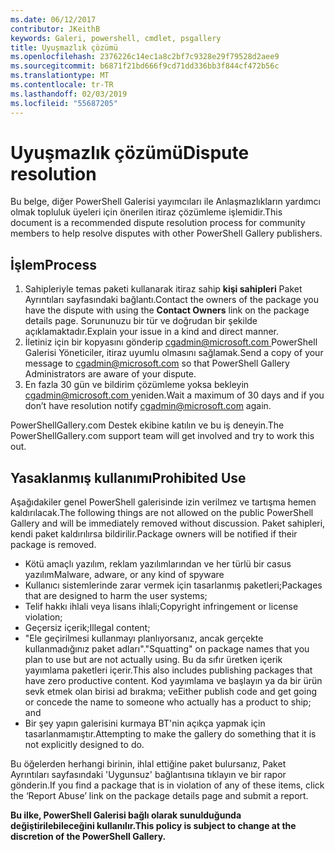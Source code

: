 ```yaml
---
ms.date: 06/12/2017
contributor: JKeithB
keywords: Galeri, powershell, cmdlet, psgallery
title: Uyuşmazlık çözümü
ms.openlocfilehash: 2376226c14ec1a8c2bf7c9328e29f79528d2aee9
ms.sourcegitcommit: b6871f21bd666f9cd71dd336bb3f844cf472b56c
ms.translationtype: MT
ms.contentlocale: tr-TR
ms.lasthandoff: 02/03/2019
ms.locfileid: "55687205"
---
```

# <a name="dispute-resolution"></a><span data-ttu-id="aea87-103">Uyuşmazlık çözümü</span><span class="sxs-lookup"><span data-stu-id="aea87-103">Dispute resolution</span></span>

<span data-ttu-id="aea87-104">Bu belge, diğer PowerShell Galerisi yayımcıları ile Anlaşmazlıkların yardımcı olmak topluluk üyeleri için önerilen itiraz çözümleme işlemidir.</span><span class="sxs-lookup"><span data-stu-id="aea87-104">This document is a recommended dispute resolution process for community members to help resolve disputes with other PowerShell Gallery publishers.</span></span>

## <a name="process"></a><span data-ttu-id="aea87-105">İşlem</span><span class="sxs-lookup"><span data-stu-id="aea87-105">Process</span></span>

1. <span data-ttu-id="aea87-106">Sahipleriyle temas paketi kullanarak itiraz sahip **kişi sahipleri** Paket Ayrıntıları sayfasındaki bağlantı.</span><span class="sxs-lookup"><span data-stu-id="aea87-106">Contact the owners of the package you have the dispute with using the **Contact Owners** link on the package details page.</span></span>
   <span data-ttu-id="aea87-107">Sorununuzu bir tür ve doğrudan bir şekilde açıklamaktadır.</span><span class="sxs-lookup"><span data-stu-id="aea87-107">Explain your issue in a kind and direct manner.</span></span>
2. <span data-ttu-id="aea87-108">İletiniz için bir kopyasını gönderip [ cgadmin@microsoft.com ](mailto:cgadmin@microsoft.com) PowerShell Galerisi Yöneticiler, itiraz uyumlu olmasını sağlamak.</span><span class="sxs-lookup"><span data-stu-id="aea87-108">Send a copy of your message to [cgadmin@microsoft.com](mailto:cgadmin@microsoft.com) so that PowerShell Gallery Administrators are aware of your dispute.</span></span>
3. <span data-ttu-id="aea87-109">En fazla 30 gün ve bildirim çözümleme yoksa bekleyin [ cgadmin@microsoft.com ](mailto:cgadmin@microsoft.com) yeniden.</span><span class="sxs-lookup"><span data-stu-id="aea87-109">Wait a maximum of 30 days and if you don’t have resolution notify [cgadmin@microsoft.com](mailto:cgadmin@microsoft.com) again.</span></span>

<span data-ttu-id="aea87-110">PowerShellGallery.com Destek ekibine katılın ve bu iş deneyin.</span><span class="sxs-lookup"><span data-stu-id="aea87-110">The PowerShellGallery.com support team will get involved and try to work this out.</span></span>

## <a name="prohibited-use"></a><span data-ttu-id="aea87-111">Yasaklanmış kullanımı</span><span class="sxs-lookup"><span data-stu-id="aea87-111">Prohibited Use</span></span>

<span data-ttu-id="aea87-112">Aşağıdakiler genel PowerShell galerisinde izin verilmez ve tartışma hemen kaldırılacak.</span><span class="sxs-lookup"><span data-stu-id="aea87-112">The following things are not allowed on the public PowerShell Gallery and will be immediately removed without discussion.</span></span>  <span data-ttu-id="aea87-113">Paket sahipleri, kendi paket kaldırılırsa bildirilir.</span><span class="sxs-lookup"><span data-stu-id="aea87-113">Package owners will be notified if their package is removed.</span></span>

- <span data-ttu-id="aea87-114">Kötü amaçlı yazılım, reklam yazılımlarından ve her türlü bir casus yazılım</span><span class="sxs-lookup"><span data-stu-id="aea87-114">Malware, adware, or any kind of spyware</span></span>
- <span data-ttu-id="aea87-115">Kullanıcı sistemlerinde zarar vermek için tasarlanmış paketleri;</span><span class="sxs-lookup"><span data-stu-id="aea87-115">Packages that are designed to harm the user systems;</span></span>
- <span data-ttu-id="aea87-116">Telif hakkı ihlali veya lisans ihlali;</span><span class="sxs-lookup"><span data-stu-id="aea87-116">Copyright infringement or license violation;</span></span>
- <span data-ttu-id="aea87-117">Geçersiz içerik;</span><span class="sxs-lookup"><span data-stu-id="aea87-117">Illegal content;</span></span>
- <span data-ttu-id="aea87-118">"Ele geçirilmesi kullanmayı planlıyorsanız, ancak gerçekte kullanmadığınız paket adları".</span><span class="sxs-lookup"><span data-stu-id="aea87-118">"Squatting" on package names that you plan to use but are not actually using.</span></span> <span data-ttu-id="aea87-119">Bu da sıfır üretken içerik yayımlama paketleri içerir.</span><span class="sxs-lookup"><span data-stu-id="aea87-119">This also includes publishing packages that have zero productive content.</span></span>
  <span data-ttu-id="aea87-120">Kod yayımlama ve başlayın ya da bir ürün sevk etmek olan birisi ad bırakma; ve</span><span class="sxs-lookup"><span data-stu-id="aea87-120">Either publish code and get going or concede the name to someone who actually has a product to ship; and</span></span>
- <span data-ttu-id="aea87-121">Bir şey yapın galerisini kurmaya BT'nin açıkça yapmak için tasarlanmamıştır.</span><span class="sxs-lookup"><span data-stu-id="aea87-121">Attempting to make the gallery do something that it is not explicitly designed to do.</span></span>

<span data-ttu-id="aea87-122">Bu öğelerden herhangi birinin, ihlal ettiğine paket bulursanız, Paket Ayrıntıları sayfasındaki 'Uygunsuz' bağlantısına tıklayın ve bir rapor gönderin.</span><span class="sxs-lookup"><span data-stu-id="aea87-122">If you find a package that is in violation of any of these items, click the ‘Report Abuse’ link on the package details page and submit a report.</span></span>

<span data-ttu-id="aea87-123">**Bu ilke, PowerShell Galerisi bağlı olarak sunulduğunda değiştirilebileceğini kullanılır.**</span><span class="sxs-lookup"><span data-stu-id="aea87-123">**This policy is subject to change at the discretion of the PowerShell Gallery.**</span></span>
